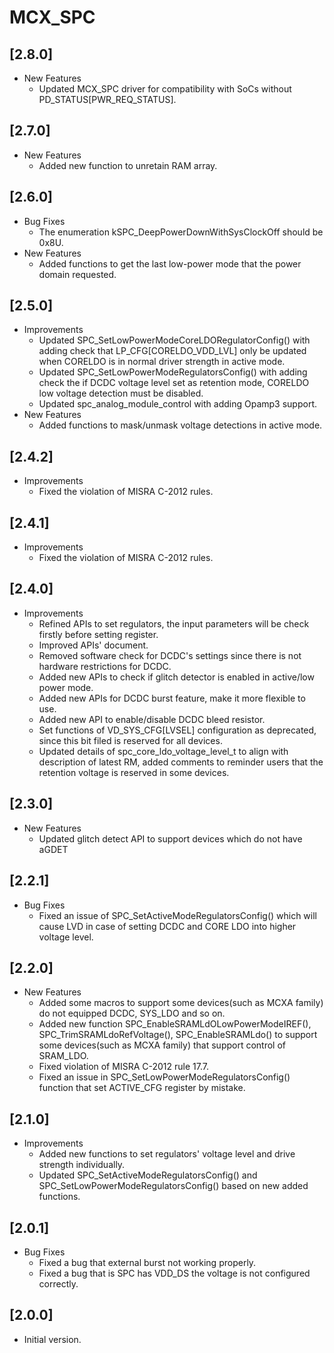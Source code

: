 # MCX_SPC

## [2.8.0]

- New Features
  - Updated MCX_SPC driver for compatibility with SoCs without PD_STATUS[PWR_REQ_STATUS].

## [2.7.0]

- New Features
  - Added new function to unretain RAM array.

## [2.6.0]

- Bug Fixes
  - The enumeration kSPC_DeepPowerDownWithSysClockOff should be 0x8U.
- New Features
  - Added functions to get the last low-power mode that the power domain requested.

## [2.5.0]

- Improvements
  - Updated SPC_SetLowPowerModeCoreLDORegulatorConfig() with adding check that LP_CFG[CORELDO_VDD_LVL]
    only be updated when CORELDO is in normal driver strength in active mode.
  - Updated SPC_SetLowPowerModeRegulatorsConfig() with adding check the if DCDC voltage level set as retention
    mode, CORELDO low voltage detection must be disabled.
  - Updated spc_analog_module_control with adding Opamp3 support.
- New Features
  - Added functions to mask/unmask voltage detections in active mode.

## [2.4.2]

- Improvements
  - Fixed the violation of MISRA C-2012 rules.

## [2.4.1]

- Improvements
  - Fixed the violation of MISRA C-2012 rules.

## [2.4.0]

- Improvements
  - Refined APIs to set regulators, the input parameters will be check firstly before setting register.
  - Improved APIs' document.
  - Removed software check for DCDC's settings since there is not hardware restrictions for DCDC.
  - Added new APIs to check if glitch detector is enabled in active/low power mode.
  - Added new APIs for DCDC burst feature, make it more flexible to use.
  - Added new API to enable/disable DCDC bleed resistor.
  - Set functions of VD_SYS_CFG[LVSEL] configuration as deprecated,
    since this bit filed is reserved for all devices.
  - Updated details of spc_core_ldo_voltage_level_t to align with description of latest RM,
    added comments to reminder users that the retention voltage is reserved in some devices.

## [2.3.0]

- New Features
  - Updated glitch detect API to support devices which do not have aGDET

## [2.2.1]

- Bug Fixes
  - Fixed an issue of SPC_SetActiveModeRegulatorsConfig() which will cause LVD in case of setting
    DCDC and CORE LDO into higher voltage level.

## [2.2.0]

- New Features
  - Added some macros to support some devices(such as MCXA family) do not equipped DCDC, SYS_LDO and so on.
  - Added new function SPC_EnableSRAMLdOLowPowerModeIREF(), SPC_TrimSRAMLdoRefVoltage(),
    SPC_EnableSRAMLdo() to support some devices(such as MCXA family) that support control of
    SRAM_LDO.
  - Fixed violation of MISRA C-2012 rule 17.7.
  - Fixed an issue in SPC_SetLowPowerModeRegulatorsConfig() function that set ACTIVE_CFG register by mistake.

## [2.1.0]

- Improvements
  - Added new functions to set regulators' voltage level and drive strength individually.
  - Updated SPC_SetActiveModeRegulatorsConfig() and SPC_SetLowPowerModeRegulatorsConfig()
    based on new added functions.

## [2.0.1]

- Bug Fixes
  - Fixed a bug that external burst not working properly.
  - Fixed a bug that is SPC has VDD_DS the voltage is not configured correctly.

## [2.0.0]

- Initial version.
